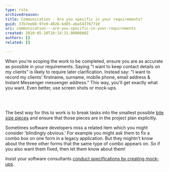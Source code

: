```yaml
---
type: rule
archivedreason: 
title: Communication - Are you specific in your requirements?
guid: 37b7ee60-97e9-4026-bd85-aba543767710
uri: communication---are-you-specific-in-your-requirements
created: 2010-05-20T10:14:31.0000000Z
authors: []
related: []

---
```



When you're scoping the work to be completed, ensure you are as accurate as possible in your requirements. Saying &quot;I want to keep contact details on my clients&quot; is likely to require later clarification. Instead say&#58; &quot;I want to record my clients' firstname, surname, mobile phone, email address &amp; Instant Messenger messenger address.&quot; This way, you'll get exactly what you want. Even better, use screen shots or mock-ups. 

<br><excerpt class='endintro'></excerpt><br>

  <p>The best way for this to work is to break tasks into the smallest possible <a href="/Standards/Management/RulesToSuccessfulProjects/Pages/SpecinBiteSizePieces.aspx">bite size pieces</a> and ensure that those pieces are in the project plan explicitly. </p>
<p>Sometimes software developers miss a related item which you might consider 'blindingly obvious.' For example you might ask them to fix a combo box on one form in a legacy application. But they mightn't know about the three other forms that the same type of combo appears on. So if you also want them fixed, then let them know about them! </p>
<p>Insist your software consultants <a href="/Standards/Management/RulesToSuccessfulProjects/Pages/SpecificationByMockUp.aspx">conduct specifications by creating mock-ups</a>.</p>



